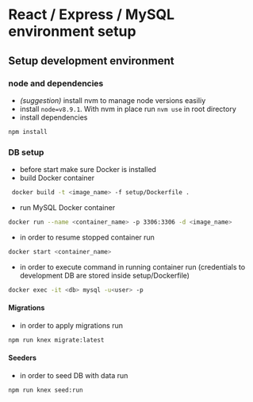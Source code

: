 # React / Express / MySQL environment setup

## Setup development environment

### node and dependencies

* *(suggestion)* install nvm to manage node versions easiliy
* install `node=v8.9.1`. With nvm in place run `nvm use` in root directory
* install dependencies

```bash
npm install
```

### DB setup

* before start make sure Docker is installed
* build Docker container

```bash
 docker build -t <image_name> -f setup/Dockerfile .
```

* run MySQL Docker container

```bash
docker run --name <container_name> -p 3306:3306 -d <image_name>
```

* in order to resume stopped container run

```bash
docker start <container_name>
```

* in order to execute command in running container run (credentials to development DB are stored inside setup/Dockerfile)

```bash
docker exec -it <db> mysql -u<user> -p
```

#### Migrations

* in order to apply migrations run

 ```bash
 npm run knex migrate:latest
 ```

 #### Seeders

* in order to seed DB with data run

```bash
npm run knex seed:run
```
